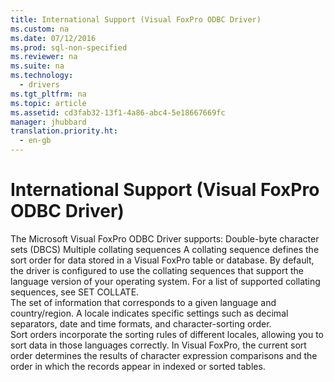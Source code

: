 ```yaml
---
title: International Support (Visual FoxPro ODBC Driver)
ms.custom: na
ms.date: 07/12/2016
ms.prod: sql-non-specified
ms.reviewer: na
ms.suite: na
ms.technology: 
  - drivers
ms.tgt_pltfrm: na
ms.topic: article
ms.assetid: cd3fab32-13f1-4a86-abc4-5e18667669fc
manager: jhubbard
translation.priority.ht: 
  - en-gb
---
```

# International Support (Visual FoxPro ODBC Driver)
<?xml version="1.0" encoding="utf-8"?>
<developerReferenceWithoutSyntaxDocument xmlns="http://ddue.schemas.microsoft.com/authoring/2003/5" xmlns:xlink="http://www.w3.org/1999/xlink" xmlns:xsi="http://www.w3.org/2001/XMLSchema-instance" xsi:schemaLocation="http://ddue.schemas.microsoft.com/authoring/2003/5 http://dduestorage.blob.core.windows.net/ddueschema/developer.xsd">
  <introduction>
    <para>The Microsoft Visual FoxPro ODBC Driver supports:  </para>
    <list class="bullet">
      <listItem>
        <para>Double-byte character sets (DBCS)</para>
      </listItem>
      <listItem>
        <para>Multiple collating sequences</para>
      </listItem>
    </list>
    <para>A collating sequence defines the <legacyItalic>sort order</legacyItalic> for data stored in a Visual FoxPro table or database. By default, the driver is configured to use the collating sequences that support the language version of your operating system.</para>
    <para>For a list of supported collating sequences, see <legacyLink xlink:href="00efbcd4-fea8-4061-86a5-82de413cb753">SET COLLATE</legacyLink>.</para>
  </introduction>
  <section>
    <title>locale</title>
    <content>
      <para>The set of information that corresponds to a given language and country/region. A locale indicates specific settings such as decimal separators, date and time formats, and character-sorting order.</para>
    </content>
  </section>
  <section>
    <title>sort order</title>
    <content>
      <para>Sort orders incorporate the sorting rules of different <legacyItalic>locale</legacyItalic>s, allowing you to sort data in those languages correctly. In Visual FoxPro, the current sort order determines the results of character expression comparisons and the order in which the records appear in indexed or sorted tables.</para>
    </content>
  </section>
  <relatedTopics />
</developerReferenceWithoutSyntaxDocument>
